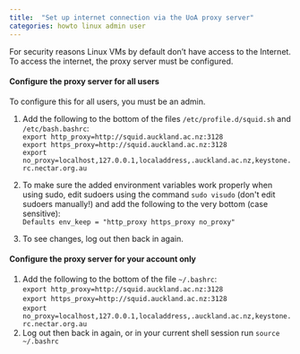 ```yaml
---
title:  "Set up internet connection via the UoA proxy server"
categories: howto linux admin user
---
```


For security reasons Linux VMs by default don’t have access to the Internet. To access the internet, the proxy server must be configured.
#### Configure the proxy server for all users
To configure this for all users, you must be an admin.
1. Add the following to the bottom of the files `/etc/profile.d/squid.sh` and `/etc/bash.bashrc`:  
`export http_proxy=http://squid.auckland.ac.nz:3128`  
`export https_proxy=http://squid.auckland.ac.nz:3128`  
`export no_proxy=localhost,127.0.0.1,localaddress,.auckland.ac.nz,keystone.rc.nectar.org.au`

2. To make sure the added environment variables work properly when using sudo, edit sudoers using the command `sudo visudo` (don't edit sudoers manually!) and add the following to the very bottom (case sensitive):  
`Defaults env_keep = "http_proxy https_proxy no_proxy"`

3. To see changes, log out then back in again.  

#### Configure the proxy server for your account only
1. Add the following to the bottom of the file `~/.bashrc`:  
`export http_proxy=http://squid.auckland.ac.nz:3128`  
`export https_proxy=http://squid.auckland.ac.nz:3128`  
`export no_proxy=localhost,127.0.0.1,localaddress,.auckland.ac.nz,keystone.rc.nectar.org.au`
2. Log out then back in again, or in your current shell session run `source ~/.bashrc`
